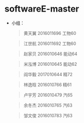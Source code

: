 # softwareE-master

*   小组：
    >黄天翼 2016011696 工物60
    
    >江世航 2016011692 工物60
    
    >赵家贝 2016010646 能动64
    
    >米泓博 2016010645 能动62
    
    >阎华毅 2017010644 精72
    
    >林逸晗 2016010766 精61
    
    >卢宇芳 2016010479 汽65
    
    >余冬杰 2016010765 汽63
    
    >邹文俊 2016010783 汽63
